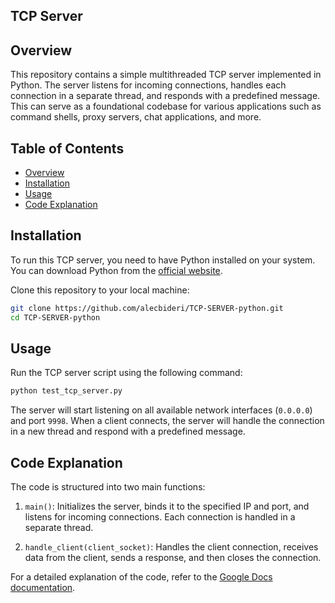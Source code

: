 ## TCP Server

## Overview

This repository contains a simple multithreaded TCP server implemented in Python. The server listens for incoming connections, handles each connection in a separate thread, and responds with a predefined message. This can serve as a foundational codebase for various applications such as command shells, proxy servers, chat applications, and more.

## Table of Contents

- [Overview](#overview)
- [Installation](#installation)
- [Usage](#usage)
- [Code Explanation](#code-explanation)

## Installation

To run this TCP server, you need to have Python installed on your system. You can download Python from the [official website](https://www.python.org/downloads/).

Clone this repository to your local machine:

```bash
git clone https://github.com/alecbideri/TCP-SERVER-python.git
cd TCP-SERVER-python
```

## Usage

Run the TCP server script using the following command:

```bash
python test_tcp_server.py
```

The server will start listening on all available network interfaces (`0.0.0.0`) and port `9998`. When a client connects, the server will handle the connection in a new thread and respond with a predefined message.

## Code Explanation

The code is structured into two main functions:

1. `main()`: Initializes the server, binds it to the specified IP and port, and listens for incoming connections. Each connection is handled in a separate thread.

2. `handle_client(client_socket)`: Handles the client connection, receives data from the client, sends a response, and then closes the connection.

For a detailed explanation of the code, refer to the [Google Docs documentation](https://docs.google.com/document/d/12loVy4EQqJ5R78CtPgF1uM_2473xI4ki9HZBCpUJSPw/edit?usp=sharing).
